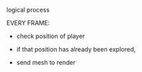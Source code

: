 logical process





EVERY FRAME:
- check position of player
- if that position has already been explored, 

- send mesh to render